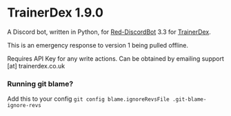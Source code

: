 # TrainerDex 1.9.0
A Discord bot, written in Python, for [Red-DiscordBot](https://github.com/Cog-Creators/Red-DiscordBot) 3.3 for [TrainerDex](https://www.trainerdex.co.uk/).

This is an emergency response to version 1 being pulled offline.

Requires API Key for any write actions. Can be obtained by emailing support [at] trainerdex.co.uk

### Running git blame?
Add this to your config `git config blame.ignoreRevsFile .git-blame-ignore-revs`
